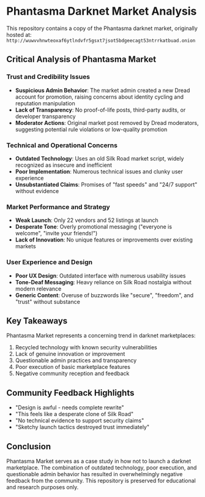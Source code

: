 # Phantasma Darknet Market Analysis

This repository contains a copy of the Phantasma darknet market, originally hosted at:
`http://wuwvvhnwteoxaf6ytlndvfr5gsxt7jsot5bdgeecagt53ntrrkatbuad.onion`

## Critical Analysis of Phantasma Market

### Trust and Credibility Issues
- **Suspicious Admin Behavior**: The market admin created a new Dread account for promotion, raising concerns about identity cycling and reputation manipulation
- **Lack of Transparency**: No proof-of-life posts, third-party audits, or developer transparency
- **Moderator Actions**: Original market post removed by Dread moderators, suggesting potential rule violations or low-quality promotion

### Technical and Operational Concerns
- **Outdated Technology**: Uses an old Silk Road market script, widely recognized as insecure and inefficient
- **Poor Implementation**: Numerous technical issues and clunky user experience
- **Unsubstantiated Claims**: Promises of "fast speeds" and "24/7 support" without evidence

### Market Performance and Strategy
- **Weak Launch**: Only 22 vendors and 52 listings at launch
- **Desperate Tone**: Overly promotional messaging ("everyone is welcome", "invite your friends!")
- **Lack of Innovation**: No unique features or improvements over existing markets

### User Experience and Design
- **Poor UX Design**: Outdated interface with numerous usability issues
- **Tone-Deaf Messaging**: Heavy reliance on Silk Road nostalgia without modern relevance
- **Generic Content**: Overuse of buzzwords like "secure", "freedom", and "trust" without substance

## Key Takeaways
Phantasma Market represents a concerning trend in darknet marketplaces:
1. Recycled technology with known security vulnerabilities
2. Lack of genuine innovation or improvement
3. Questionable admin practices and transparency
4. Poor execution of basic marketplace features
5. Negative community reception and feedback

## Community Feedback Highlights
- "Design is awful - needs complete rewrite"
- "This feels like a desperate clone of Silk Road"
- "No technical evidence to support security claims"
- "Sketchy launch tactics destroyed trust immediately"

## Conclusion
Phantasma Market serves as a case study in how not to launch a darknet marketplace. The combination of outdated technology, poor execution, and questionable admin behavior has resulted in overwhelmingly negative feedback from the community. This repository is preserved for educational and research purposes only.
